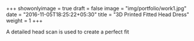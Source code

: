 +++
showonlyimage = true
draft = false
image = "img/portfolio/work1.jpg"
date = "2016-11-05T18:25:22+05:30"
title = "3D Printed Fitted Head Dress"
weight = 1
+++

A detailed head scan is used to create a perfect fit
